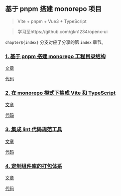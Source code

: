 ## 基于 pnpm 搭建 monorepo 项目

> Vite + pnpm + Vue3 + TypeScript

> 学习至https://github.com/gkn1234/openx-ui

`chapter${index}` 分支对应了分享的第 `index` 章节。

### [1. 基于 pnpm 搭建 monorepo 工程目录结构](https://github.com/gkn1234/openx-ui#1-基于-pnpm-搭建-monorepo-工程目录结构)

[文章](https://juejin.cn/post/7254369672823586873)

[代码](https://github.com/gkn1234/openx-ui/tree/chapter01)

### [2. 在 monorepo 模式下集成 Vite 和 TypeScript](https://github.com/gkn1234/openx-ui#2-在-monorepo-模式下集成-vite-和-typescript)

[文章](https://juejin.cn/post/7257519248053436473)

[代码](https://github.com/gkn1234/openx-ui/tree/chapter02)

### [3. 集成 lint 代码规范工具](https://github.com/gkn1234/openx-ui#3-集成-lint-代码规范工具)

[文章](https://juejin.cn/post/7260499321983336509)

[代码](https://github.com/gkn1234/openx-ui/tree/chapter03)

### [4. 定制组件库的打包体系](https://github.com/gkn1234/openx-ui#4-定制组件库的打包体系)

[文章](https://juejin.cn/post/7263829911398449208)

[代码](https://github.com/gkn1234/openx-ui/tree/chapter04)
